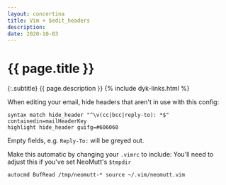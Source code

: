 ```yaml
---
layout: concertina
title: Vim + $edit_headers
description:
date: 2020-10-03
---
```


# {{ page.title }}

{:.subtitle}
{{ page.description }}
{% include dyk-links.html %}

When editing your email, hide headers that aren't in use with this config:

```vim
syntax match hide_header "^\v(cc|bcc|reply-to): *$" containedin=mailHeaderKey
highlight hide_header guifg=#606060
```

Empty fields, e.g. `Reply-To:` will be greyed out.

Make this automatic by changing your `.vimrc` to include:
You'll need to adjust this if you've set NeoMutt's `$tmpdir`

```vim
autocmd BufRead /tmp/neomutt-* source ~/.vim/neomutt.vim
```
